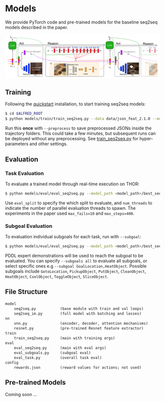 # Models

We provide PyTorch code and pre-trained models for the baseline seq2seq models described in the paper.

![](../media/model.png)

## Training

Following the [quickstart](../README.md) installation, to start training seq2seq models:

```bash
$ cd $ALFRED_ROOT
$ python models/train/train_seq2seq.py --data data/json_feat_2.1.0 --model seq2seq_im_mask --dout exp/model:{model},name:pm_and_subgoals_01 --splits data/splits/oct21.json --gpu --batch 8 --pm_aux_loss_wt 0.2 --subgoal_aux_loss_wt 0.2 ---preprocess
```

Run this **once** with `--preprocess` to save preprocessed JSONs inside the trajectory folders. This could take a few minutes, but subsequent runs can be deployed without any preprocessing. See [train_seq2seq.py](train/train_seq2seq.py) for hyper-parameters and other settings. 


## Evaluation

### Task Evaluation

To evaluate a trained model through real-time execution on THOR:

```bash
$ python models/eval/eval_seq2seq.py --model_path <model_path>/best_seen.pth --eval_split valid_seen --data data/json_feat_2.1.0 --model models.model.seq2seq_im_mask --gpu --num_threads 3
```

Use `eval_split` to specify the which split to evaluate, and `num_threads` to indicate the number of parallel evaluation threads to spawn. The experiments in the paper used `max_fails=10` and `max_steps=400`.


### Subgoal Evaluation

To evaluation individual subgoals for each task, run with `--subgoal`:

```bash
$ python models/eval/eval_seq2seq.py --model_path <model_path>/best_seen.pth --eval_split valid_seen --data data/json_feat_2.1.0 --model models.model.seq2seq_im_mask --gpu --num_threads 3 --subgoals all
```
PDDL expert demonstrations will be used to reach the subgoal to be evaluated. You can specify `--subgoals all` to evaluate all subgoals, or select specific ones e.g `--subgoal GoalLocation,HeatObject`. Possible subgoals include `GotoLocation`, `PickupObject`, `PutObject`, `CleanObject`, `HeatObject`, `CoolObject`, `ToggleObject`, `SliceObject`.


## File Structure

```
model
	seq2seq.py           (base module with train and val loops)
    seq2seq_im.py        (full model with batching and losses)
nn
	vnn.py               (encoder, decoder, attention mechanisms)
    resnet.py            (pre-trained Resnet feature extractor)
train
	train_seq2seq.py     (main with training args)
eval
	eval_seq2seq.py      (main with eval args)
    eval_subgoals.py     (subgoal eval)
    eval_task.py         (overall task eval)
config
	rewards.json         (reward values for actions; not used)
```

## Pre-trained Models

Coming soon ...